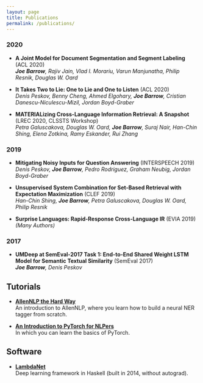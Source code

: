```yaml
---
layout: page
title: Publications
permalink: /publications/
---
```


### 2020

- **A Joint Model for Document Segmentation and Segment Labeling** (ACL 2020)<br />
  ***Joe Barrow**, Rajiv Jain, Vlad I. Morariu, Varun Manjunatha, Philip Resnik, Douglas W. Oard*

- **It Takes Two to Lie: One to Lie and One to Listen** (ACL 2020)<br />
  *Denis Peskov, Benny Cheng, Ahmed Elgohary, **Joe Barrow**, Cristian Danescu-Niculescu-Mizil, Jordan Boyd-Graber*

- **MATERIALizing Cross-Language Information Retrieval: A Snapshot**<br /> 
  (LREC 2020, CLSSTS Workshop)<br />
  *Petra Galuscakova, Douglas W. Oard, **Joe Barrow**, Suraj Nair, Han-Chin Shing, Elena Zotkina, Ramy Eskander, Rui Zhang*

### 2019

- **Mitigating Noisy Inputs for Question Answering** (INTERSPEECH 2019)<br />
  *Denis Peskov, **Joe Barrow**, Pedro Rodriguez, Graham Neubig, Jordan Boyd-Graber*

- **Unsupervised System Combination for Set-Based Retrieval with Expectation Maximization** (CLEF 2019)<br />
  *Han-Chin Shing, **Joe Barrow**, Petra Galuscakova, Douglas W. Oard, Philip Resnik*

- **Surprise Languages: Rapid-Response Cross-Language IR** (EVIA 2019)<br />
  *(Many Authors)*

### 2017

- **UMDeep at SemEval-2017 Task 1: End-to-End Shared Weight LSTM Model for Semantic Textual Similarity** (SemEval 2017)<br />
  ***Joe Barrow**, Denis Peskov*

## Tutorials

 - **[AllenNLP the Hard Way](https://github.com/jbarrow/allennlp_tutorial)**<br />
   An introduction to AllenNLP, where you learn how to build a neural NER tagger from scratch.
 
 - **[An Introduction to PyTorch for NLPers](https://github.com/jbarrow/pytorch_tutorial)**<br />
   In which you can learn the basics of PyTorch.

## Software

  - **[LambdaNet](https://github.com/jbarrow/LambdaNet)**<br />
    Deep learning framework in Haskell (built in 2014, without autograd).
